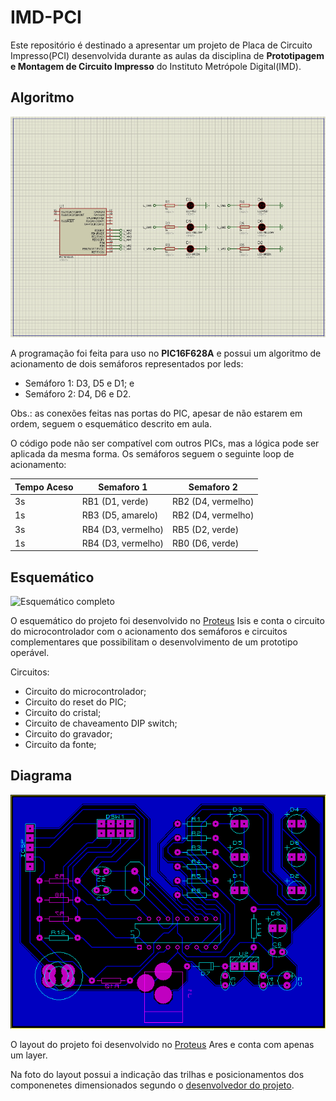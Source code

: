 # IMD-PCI

Este repositório é destinado a apresentar um projeto de Placa de Circuito Impresso(PCI) desenvolvida durante as aulas da disciplina de **Prototipagem e Montagem de Circuito Impresso** do Instituto Metrópole Digital(IMD).

## Algoritmo

![Esquemático completo](./img/esquemático-semáforo.png)

A programação foi feita para uso no **PIC16F628A** e possui um algoritmo de acionamento de dois semáforos representados por leds:
- Semáforo 1: D3, D5 e D1; e
- Semáforo 2: D4, D6 e D2.

Obs.: as conexões feitas nas portas do PIC, apesar de não estarem em ordem, seguem o esquemático descrito em aula.

O código pode não ser compatível com outros PICs, mas a lógica pode ser aplicada da mesma forma. Os semáforos seguem o seguinte loop de acionamento: 

Tempo Aceso | Semaforo 1 | Semaforo 2
------------|------------|-----------
3s | RB1 (D1, verde) | RB2 (D4, vermelho)
1s | RB3 (D5, amarelo) | RB2 (D4, vermelho)
3s | RB4 (D3, vermelho) | RB5 (D2, verde)
1s | RB4 (D3, vermelho) | RB0 (D6, verde)


## Esquemático

![Esquemático completo](./img/esquemático-completo.png)

O esquemático do projeto foi desenvolvido no [Proteus](https://www.labcenter.com/) Isis e conta o circuito do microcontrolador com o acionamento dos semáforos e circuitos complementares que possibilitam o desenvolvimento de um prototipo operável.

Circuitos:
- Circuito do microcontrolador;
- Circuito do reset do PIC;
- Circuito do cristal;
- Circuito de chaveamento DIP switch;
- Circuito do gravador;
- Circuito da fonte;


## Diagrama

![Layout](./img/layout.bmp)

O layout do projeto foi desenvolvido no [Proteus](https://www.labcenter.com/) Ares e conta com apenas um layer.

Na foto do layout possui a indicação das trilhas e posicionamentos dos componenetes dimensionados segundo o [desenvolvedor do projeto](https://github.com/rodrigoCodDev).
